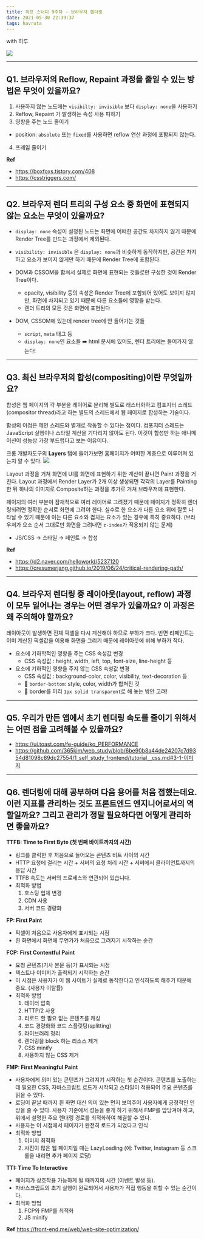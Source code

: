 ```yaml
---
title: 하프 스터디 9주차 - 브라우저 렌더링
date: 2021-05-30 22:39:37
tags: havruta
---
```


with 하루

<!-- more -->

<img src="/images/thumbnails/havruta-thumbnail.jpeg" />

---

## Q1. 브라우저의 Reflow, Repaint 과정을 줄일 수 있는 방법은 무엇이 있을까요?

1. 사용하지 않는 노드에는 `visibilty: invisible` 보다 `display: none`을 사용하기
2. Reflow, Repaint 가 발생하는 속성 사용 피하기
3. 영향을 주는 노드 줄이기

- position: `absolute` 또는 `fixed`를 사용하면 reflow 연산 과정에 포함되지 않는다.

4. 프레임 줄이기

**Ref**

- https://boxfoxs.tistory.com/408
- https://csstriggers.com/

---

## Q2. 브라우저 렌더 트리의 구성 요소 중 화면에 표현되지 않는 요소는 무엇이 있을까요?

- `display: none` 속성이 설정된 노드는 화면에 어떠한 공간도 차지하지 않기 때문에 Render Tree를 만드는 과정에서 제외된다.

- `visibility: invisible` 은 `display: none`과 비슷하게 동작하지만, 공간은 차지하고 요소가 보이지 않게만 하기 때문에 Render Tree에 포함된다.

- DOM과 CSSOM을 합쳐서 실제로 화면에 표현되는 것들로만 구성한 것이 Render Tree이다.

  - opacity, visibility 등의 속성은 Render Tree에 포함되어 있어도 보이지 않지만, 화면에 차지되고 있기 때문에 다른 요소들에 영향을 받는다.
  - 렌더 트리의 모든 것은 화면에 표현된다

- DOM, CSSOM에 있는데 render tree에 안 들어가는 것들

  - `script`, `meta` 태그 등
  - `display: none`인 요소들
    ➡️ html 문서에 있어도, 렌더 트리에는 들어가지 않는다!

---

## Q3. 최신 브라우저의 합성(compositing)이란 무엇일까요?

합성은 웹 페이지의 각 부분을 레이어로 분리해 별도로 래스터화하고 컴포지터 스레드(compositor thread)라고 하는 별도의 스레드에서 웹 페이지로 합성하는 기술이다.

합성의 이점은 메인 스레드와 별개로 작동할 수 있다는 점이다. 컴포지터 스레드는 JavaScript 실행이나 스타일 계산을 기다리지 않아도 된다. 이것이 합성만 하는 애니메이션이 성능상 가장 부드럽다고 보는 이유이다.

크롬 개발자도구의 **Layers** 탭에 들어가보면 홈페이지가 어떠한 계층으로 이루어져 있는지 알 수 있다.
<img src="01.png" />

Layout 과정을 거쳐 화면에 UI를 화면에 표현하기 위한 계산이 끝나면 Paint 과정을 거친다. Layout 과정에서 Render Layer가 2개 이상 생성되면 각각의 Layer를 Painting 한 뒤 하나의 이미지로 Composite하는 과정을 추가로 거쳐 브라우저에 표현한다.

페이지의 여러 부분이 잠재적으로 여러 레이어로 그려졌기 때문에 페이지가 정확히 렌더링되려면 정확한 순서로 화면에 그려야 한다. 실수로 한 요소가 다른 요소 위에 잘못 나타날 수 있기 때문에 이는 다른 요소와 겹치는 요소가 있는 경우에 특히 중요하다. (브라우저가 요소 순서 그대로만 화면을 그려내면 `z-index`가 적용되지 않는 문제)

- JS/CSS → 스타일 → 페인트 → 합성

**Ref**

- https://d2.naver.com/helloworld/5237120
- https://cresumerjang.github.io/2019/06/24/critical-rendering-path/

---

## Q4. 브라우저 렌더링 중 레이아웃(layout, reflow) 과정이 모두 일어나는 경우는 어떤 경우가 있을까요? 이 과정은 왜 주의해야 할까요?

레이아웃이 발생하면 전체 픽셀을 다시 계산해야 하므로 부하가 크다.
반면 리페인트는 이미 계산된 픽셀값을 이용해 화면을 그리기 때문에 레이아웃에 비해 부하가 작다.

- 요소에 기하학적인 영향을 주는 CSS 속성값 변경
  - CSS 속성값 : height, width, left, top, font-size, line-height 등
- 요소에 기하적인 영향을 주지 않는 CSS 속성값 변경
  - CSS 속성값 : background-color, color, visibility, text-decoration 등
  - 🤔 `border-bottom`: style, color, width가 합쳐진 것
  - 💙 border를 미리 `1px solid transparent`로 해 놓는 방안 고려!

---

## Q5. 우리가 만든 앱에서 초기 렌더링 속도를 줄이기 위해서는 어떤 점을 고려해볼 수 있을까요?

- https://ui.toast.com/fe-guide/ko_PERFORMANCE
- https://github.com/365kim/web_study/blob/6be90b8a44de24207c7d9354d81098c89dc27554/1_self_study_frontend/tutorial__css.md#3-1-이미지

---

## Q6. 렌더링에 대해 공부하며 다음 용어를 처음 접했는데요. 이런 지표를 관리하는 것도 프론트엔드 엔지니어로서의 역할일까요? 그리고 관리가 정말 필요하다면 어떻게 관리하면 좋을까요?

**TTFB: Time to First Byte (첫 번째 바이트까지의 시간)**

- 링크를 클릭한 후 처음으로 들어오는 콘텐츠 비트 사이의 시간
- HTTP 요청에 걸리는 시간 + 서버의 요청 처리 시간 + 서버에서 클라이언트까지의 응답 시간
- TTFB 속도는 서버의 프로세스와 연관되어 있습니다.
- 최적화 방법
  1. 호스팅 업체 변경
  2. CDN 사용
  3. 서버 코드 경량화

**FP: First Paint**

- 픽셀이 처음으로 사용자에게 표시되는 시점
- 흰 화면에서 화면에 무언가가 처음으로 그려지기 시작하는 순간

**FCP: First Contentful Paint**

- 요청 콘텐츠(기사 본문 등)가 표시되는 시점
- 텍스트나 이미지가 출력되기 시작하는 순간
- 이 시점은 사용자가 이 웹 사이트가 실제로 동작한다고 인식하도록 해주기 때문에 중요. (사용자 이탈률)
- 최적화 방법
  1. 데이터 압축
  2. HTTP/2 사용
  3. 리로드 할 필요 없는 콘텐츠를 캐싱
  4. 코드 경량화와 코드 스플릿팅(splitting)
  5. 라이브러리 정리
  6. 렌더링을 block 하는 리소스 제거
  7. CSS minify
  8. 사용하지 않는 CSS 제거

**FMP: First Meaningful Paint**

- 사용자에게 의미 있는 콘텐츠가 그려지기 시작하는 첫 순간이다. 콘텐츠를 노출하는데 필요한 CSS, 자바스크립트 로드가 시작되고 스타일이 적용되어 주요 콘텐츠를 읽을 수 있다.
- 로딩이 끝날 때까지 흰 화면 대신 의미 있는 먼저 보여주어 사용자에게 긍정적인 인상을 줄 수 있다. 사용자 기준에서 성능을 좋게 하기 위해서 FMP를 앞당겨야 하고, 위에서 설명한 주요 렌더링 경로를 최적화하여 해결할 수 있다.
- 사용자는 이 시점에서 페이지가 완전히 로드가 되었다고 인식
- 최적화 방법
  1. 이미지 최적화
  2. 사진이 많은 웹 페이지일 때는 LazyLoading (예: Twitter, Instagram 등 스크롤을 내리면 추가 페이지 로딩)

**TTI: Time To Interactive**

- 페이지가 상호작용 가능하게 될 때까지의 시간 (이벤트 발생 등).
- 자바스크립트의 초기 실행이 완료되어서 사용자가 직접 행동을 취할 수 있는 순간이다.
- 최적화 방법
  1. FCP와 FMP를 최적화
  2. JS minify

**Ref** https://front-end.me/web/web-site-optimization/
